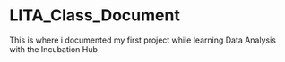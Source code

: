 # LITA_Class_Document
This is where i documented my first project while learning Data Analysis with the Incubation Hub
